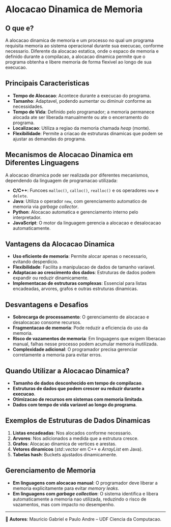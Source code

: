 # Alocacao Dinamica de Memoria

## O que e?

A alocacao dinamica de memoria e um processo no qual um programa requisita memoria ao sistema operacional durante sua execucao, conforme necessario. Diferente da alocacao estatica, onde o espaco de memoria e definido durante a compilacao, a alocacao dinamica permite que o programa obtenha e libere memoria de forma flexivel ao longo de sua execucao.

## Principais Caracteristicas

- **Tempo de Alocacao**: Acontece durante a execucao do programa.
- **Tamanho**: Adaptavel, podendo aumentar ou diminuir conforme as necessidades.
- **Tempo de Vida**: Definido pelo programador; a memoria permanece alocada ate ser liberada manualmente ou ate o encerramento do programa.
- **Localizacao**: Utiliza a regiao da memoria chamada *heap* (monte).
- **Flexibilidade**: Permite a criacao de estruturas dinamicas que podem se ajustar as demandas do programa.

## Mecanismos de Alocacao Dinamica em Diferentes Linguagens

A alocacao dinamica pode ser realizada por diferentes mecanismos, dependendo da linguagem de programacao utilizada:

- **C/C++**: Funcoes `malloc()`, `calloc()`, `realloc()` e os operadores `new` e `delete`.
- **Java**: Utiliza o operador `new`, com gerenciamento automatico de memoria via *garbage collector*.
- **Python**: Alocacao automatica e gerenciamento interno pelo interpretador.
- **JavaScript**: O motor da linguagem gerencia a alocacao e desalocacao automaticamente.

## Vantagens da Alocacao Dinamica

- **Uso eficiente de memoria**: Permite alocar apenas o necessario, evitando desperdicio.
- **Flexibilidade**: Facilita a manipulacao de dados de tamanho variavel.
- **Adaptacao ao crescimento dos dados**: Estruturas de dados podem expandir ou reduzir dinamicamente.
- **Implementacao de estruturas complexas**: Essencial para listas encadeadas, arvores, grafos e outras estruturas dinamicas.

## Desvantagens e Desafios

- **Sobrecarga de processamento**: O gerenciamento de alocacao e desalocacao consome recursos.
- **Fragmentacao de memoria**: Pode reduzir a eficiencia do uso da memoria.
- **Risco de vazamentos de memoria**: Em linguagens que exigem liberacao manual, falhas nesse processo podem acumular memoria inutilizada.
- **Complexidade adicional**: O programador precisa gerenciar corretamente a memoria para evitar erros.

## Quando Utilizar a Alocacao Dinamica?

- **Tamanho de dados desconhecido em tempo de compilacao**.
- **Estruturas de dados que podem crescer ou reduzir durante a execucao**.
- **Otimizacao de recursos em sistemas com memoria limitada**.
- **Dados com tempo de vida variavel ao longo do programa**.

## Exemplos de Estruturas de Dados Dinamicas

1. **Listas encadeadas**: Nos alocados conforme necessario.
2. **Arvores**: Nos adicionados a medida que a estrutura cresce.
3. **Grafos**: Alocacao dinamica de vertices e arestas.
4. **Vetores dinamicos** (*std::vector* em C++ e *ArrayList* em Java).
5. **Tabelas hash**: Buckets ajustados dinamicamente.

## Gerenciamento de Memoria

- **Em linguagens com alocacao manual**: O programador deve liberar a memoria explicitamente para evitar *memory leaks*.
- **Em linguagens com *garbage collection***: O sistema identifica e libera automaticamente a memoria nao utilizada, reduzindo o risco de vazamentos, mas com impacto no desempenho.

---

📌 **Autores**: Mauricio Gabriel e Paulo Andre – UDF Ciencia da Computacao.
